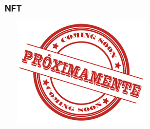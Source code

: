 # NFT

<figure><img src="../../.gitbook/assets/image (1) (1) (1) (1).png" alt=""><figcaption></figcaption></figure>
